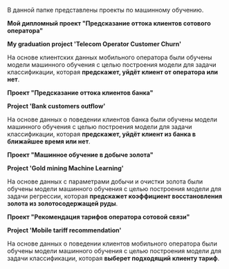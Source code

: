 В данной папке представлены проекты по машинному обучению.

**Мой дипломный проект "Предсказание оттока клиентов сотового оператора"**

**My graduation project 'Telecom Operator Customer Churn'**

На основе клиентских данных мобильного оператора были обучены модели машинного обучения с целью построения модели для задачи классификации, которая **предскажет, уйдёт клиент от оператора или нет**.

**Проект "Предсказание оттока клиентов банка"**

**Project 'Bank customers outflow'**

На основе данных о поведении клиентов банка были обучены модели машинного обучения с целью построения модели для задачи классификации, которая **предскажет, уйдёт клиент из банка в ближайшее время или нет**.

**Проект "Машинное обучение в добыче золота"**

**Project 'Gold mining Machine Learning'**

На основе данных с параметрами добычи и очистки золота были обучены модели машинного обучения с целью построения модели для задачи регрессии, которая **предскажет коэффициент восстановления золота из золотосодержащей руды**.

**Проект "Рекомендация тарифов оператора сотовой связи"**

**Project 'Mobile tariff recommendation'**

На основе данных о поведении клиентов мобильного оператора были обучены модели машинного обучения с целью построения модели для задачи классификации, которая **выберет подходящий клиенту тариф**.
